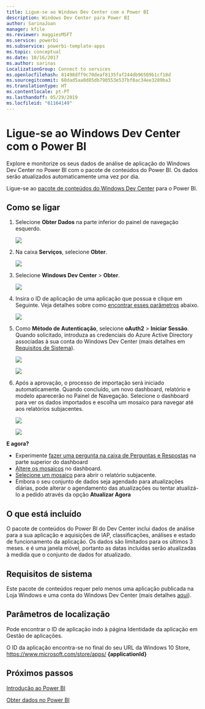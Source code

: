 ```yaml
---
title: Ligue-se ao Windows Dev Center com o Power BI
description: Windows Dev Center para Power BI
author: SarinaJoan
manager: kfile
ms.reviewer: maggiesMSFT
ms.service: powerbi
ms.subservice: powerbi-template-apps
ms.topic: conceptual
ms.date: 10/16/2017
ms.author: sarinas
LocalizationGroup: Connect to services
ms.openlocfilehash: 81498dff9c70deaf8135faf244db96509b1cf18d
ms.sourcegitcommit: 60dad5aa0d85db790553e537bf8ac34ee3289ba3
ms.translationtype: HT
ms.contentlocale: pt-PT
ms.lasthandoff: 05/29/2019
ms.locfileid: "61164149"
---
```

# <a name="connect-to-windows-dev-center-with-power-bi"></a>Ligue-se ao Windows Dev Center com o Power BI
Explore e monitorize os seus dados de análise de aplicação do Windows Dev Center no Power BI com o pacote de conteúdos do Power BI. Os dados serão atualizados automaticamente uma vez por dia.

Ligue-se ao [pacote de conteúdos do Windows Dev Center](https://app.powerbi.com/getdata/services/devcenter) para o Power BI.

## <a name="how-to-connect"></a>Como se ligar
1. Selecione **Obter Dados** na parte inferior do painel de navegação esquerdo.
   
   ![](media/service-connect-to-windows-dev-center/getdata.png)
2. Na caixa **Serviços**, selecione **Obter**.
   
   ![](media/service-connect-to-windows-dev-center/services.png)
3. Selecione **Windows Dev Center**  \> **Obter**.
   
   ![](media/service-connect-to-windows-dev-center/windowsdev.png)
4. Insira o ID de aplicação de uma aplicação que possua e clique em Seguinte. Veja detalhes sobre como [encontrar esses parâmetros](#FindingParams) abaixo.
   
   ![](media/service-connect-to-windows-dev-center/params.png)
5. Como **Método de Autenticação**, selecione **oAuth2** \> **Iniciar Sessão**. Quando solicitado, introduza as credenciais do Azure Active Directory associadas à sua conta do Windows Dev Center (mais detalhes em [Requisitos de Sistema](#Requirements)).
   
    ![](media/service-connect-to-windows-dev-center/creds.png)
   
    ![](media/service-connect-to-windows-dev-center/creds2.png)
6. Após a aprovação, o processo de importação será iniciado automaticamente. Quando concluído, um novo dashboard, relatório e modelo aparecerão no Painel de Navegação. Selecione o dashboard para ver os dados importados e escolha um mosaico para navegar até aos relatórios subjacentes.
   
    ![](media/service-connect-to-windows-dev-center/dashboard.png)
   
    ![](media/service-connect-to-windows-dev-center/report.png)

**E agora?**

* Experimente [fazer uma pergunta na caixa de Perguntas e Respostas](consumer/end-user-q-and-a.md) na parte superior do dashboard
* [Altere os mosaicos](service-dashboard-edit-tile.md) no dashboard.
* [Selecione um mosaico](consumer/end-user-tiles.md) para abrir o relatório subjacente.
* Embora o seu conjunto de dados seja agendado para atualizações diárias, pode alterar o agendamento das atualizações ou tentar atualizá-lo a pedido através da opção **Atualizar Agora**

## <a name="whats-included"></a>O que está incluído
O pacote de conteúdos do Power BI do Dev Center inclui dados de análise para a sua aplicação e aquisições de IAP, classificações, análises e estado de funcionamento da aplicação. Os dados são limitados para os últimos 3 meses. e é uma janela móvel, portanto as datas incluídas serão atualizadas à medida que o conjunto de dados for atualizado.

<a name="Requirements"></a>

## <a name="system-requirements"></a>Requisitos de sistema
Este pacote de conteúdos requer pelo menos uma aplicação publicada na Loja Windows e uma conta do Windows Dev Center (mais detalhes [aqui](https://msdn.microsoft.com/windows/uwp/publish/manage-account-users)).

<a name="FindingParams"></a>

## <a name="finding-parameters"></a>Parâmetros de localização
Pode encontrar o ID de aplicação indo à página Identidade da aplicação em Gestão de aplicações.

O ID da aplicação encontra-se no final do seu URL da Windows 10 Store, https://www.microsoft.com/store/apps/ **{applicationId}**

## <a name="next-steps"></a>Próximos passos
[Introdução ao Power BI](service-get-started.md)

[Obter dados no Power BI](service-get-data.md)

